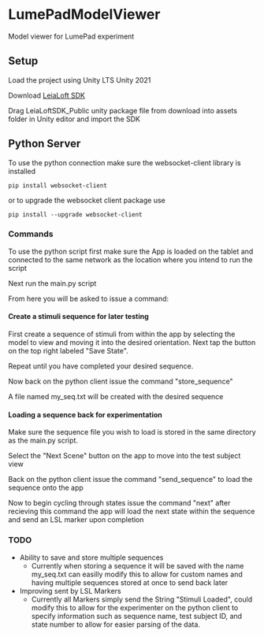 # LumePadModelViewer

Model viewer for LumePad experiment

## Setup

Load the project using Unity LTS Unity 2021

Download [LeiaLoft SDK](https://www.leiainc.com/developer-resources)

Drag LeiaLoftSDK_Public unity package file from download into assets folder in Unity editor and import the SDK

## Python Server

To use the python connection make sure the websocket-client library is installed

```pip install websocket-client```

or to upgrade the websocket client package use

```pip install --upgrade websocket-client```

### Commands

To use the python script first make sure the App is loaded on the tablet and connected to the same network as the location where you intend to run the script

Next run the main.py script

From here you will be asked to issue a command:

#### Create a stimuli sequence for later testing

First create a sequence of stimuli from within the app by selecting the model to view and moving it into the desired orientation.
Next tap the button on the top right labeled "Save State".

Repeat until you have completed your desired sequence.

Now back on the python client issue the command "store_sequence"

A file named my_seq.txt will be created with the desired sequence

#### Loading a sequence back for experimentation

Make sure the sequence file you wish to load is stored in the same directory as the main.py script.

Select the "Next Scene" button on the app to move into the test subject view

Back on the python client issue the command "send_sequence" to load the sequence onto the app

Now to begin cycling through states issue the command "next" after recieving this command the app will load the next state within the sequence and send an LSL marker upon completion


### TODO

- Ability to save and store multiple sequences
  - Currently when storing a sequence it will be saved with the name my_seq.txt can easilly modify this to allow for custom names and having multiple sequences stored at once to send back later
- Improving sent by LSL Markers
  - Currently all Markers simply send the String "Stimuli Loaded",  could modify this to allow for the experimenter on the python client to specify information such as sequence name, test subject ID, and state number to allow for easier parsing of the data.




